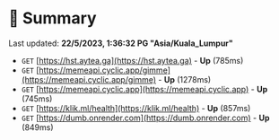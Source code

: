 # 📖 Summary
Last updated: **22/5/2023, 1:36:32 PG "Asia/Kuala_Lumpur"**

- `GET` [https://hst.aytea.ga](https://hst.aytea.ga) - **Up** (785ms)
- `GET` [https://memeapi.cyclic.app/gimme](https://memeapi.cyclic.app/gimme) - **Up** (1278ms)
- `GET` [https://memeapi.cyclic.app](https://memeapi.cyclic.app) - **Up** (745ms)
- `GET` [https://klik.ml/health](https://klik.ml/health) - **Up** (857ms)
- `GET` [https://dumb.onrender.com](https://dumb.onrender.com) - **Up** (849ms)
